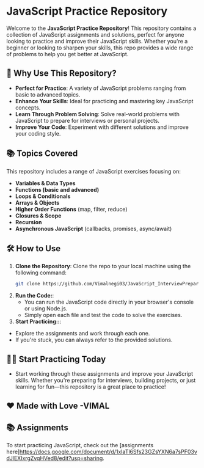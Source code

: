 # JavaScript Practice Repository

Welcome to the **JavaScript Practice Repository**! This repository contains a collection of JavaScript assignments and solutions, perfect for anyone looking to practice and improve their JavaScript skills. Whether you're a beginner or looking to sharpen your skills, this repo provides a wide range of problems to help you get better at JavaScript.

## 🚀 Why Use This Repository?

- **Perfect for Practice**: A variety of JavaScript problems ranging from basic to advanced topics.
- **Enhance Your Skills**: Ideal for practicing and mastering key JavaScript concepts.
- **Learn Through Problem Solving**: Solve real-world problems with JavaScript to prepare for interviews or personal projects.
- **Improve Your Code**: Experiment with different solutions and improve your coding style.

## 📚 Topics Covered

This repository includes a range of JavaScript exercises focusing on:

- **Variables & Data Types**
- **Functions (basic and advanced)**
- **Loops & Conditionals**
- **Arrays & Objects**
- **Higher Order Functions** (map, filter, reduce)
- **Closures & Scope**
- **Recursion**
- **Asynchronous JavaScript** (callbacks, promises, async/await)

## 🛠️ How to Use

1. **Clone the Repository**:
   Clone the repo to your local machine using the following command:
   ```bash
   git clone https://github.com/Vimalnegi03/JavaScript_InterviewPreparation.git
   ```
2. **Run the Code:**:
   - You can run the JavaScript code directly in your browser's console or using Node.js.
   - Simply open each file and test the code to solve the exercises.
3. **Start Practicing::**:
  - Explore the assignments and work through each one.
  - If you're stuck, you can always refer to the provided solutions.
    
## 👩‍💻 Start Practicing Today
 - Start working through these assignments and improve your JavaScript skills. Whether you're preparing for interviews, building projects, or just learning for fun—this repository is a great place to practice!
     
## ❤️ Made with Love -VIMAL

## 📚 Assignments

To start practicing JavaScript, check out the [assignments here]https://docs.google.com/document/d/1xIaTl6Sfs23GZsYXN6a7sPF03vdJlEXIxrgZvqHVed8/edit?usp=sharing.

